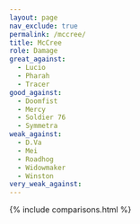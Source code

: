 ```yaml
---
layout: page
nav_exclude: true
permalink: /mccree/
title: McCree
role: Damage
great_against:
  - Lucio
  - Pharah
  - Tracer
good_against:
  - Doomfist
  - Mercy
  - Soldier 76
  - Symmetra
weak_against:
  - D.Va
  - Mei
  - Roadhog
  - Widowmaker
  - Winston
very_weak_against:
---
```


{% include comparisons.html %}